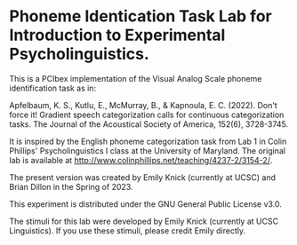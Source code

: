 # Phoneme Identication Task Lab for Introduction to Experimental Psycholinguistics.

This is a PCIbex implementation of the Visual Analog Scale phoneme identification task as in: 

Apfelbaum, K. S., Kutlu, E., McMurray, B., & Kapnoula, E. C. (2022). Don't force it! Gradient speech categorization calls for continuous categorization tasks. The Journal of the Acoustical Society of America, 152(6), 3728-3745.

It is inspired by the English phoneme categorization task from Lab 1 in Colin Phillips' Psycholinguistics I class at the University of Maryland. The original lab is available at http://www.colinphillips.net/teaching/4237-2/3154-2/. 

The present version was created by Emily Knick (currently at UCSC) and Brian Dillon in the Spring of 2023.

This experiment is distributed under the GNU General Public License v3.0.

The stimuli for this lab were developed by Emily Knick (currently at UCSC Linguistics). If you use these stimuli, please credit Emily directly. 
